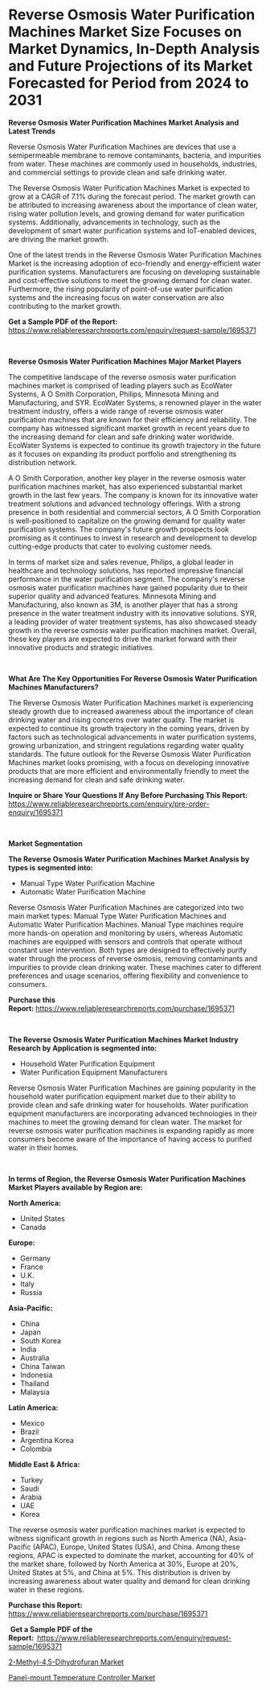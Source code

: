 <p><h1>Reverse Osmosis Water Purification Machines Market Size Focuses on Market Dynamics, In-Depth Analysis and Future Projections of its Market Forecasted for Period from 2024 to 2031</h1></p><p><strong>Reverse Osmosis Water Purification Machines Market Analysis and Latest Trends</strong></p>
<p><p>Reverse Osmosis Water Purification Machines are devices that use a semipermeable membrane to remove contaminants, bacteria, and impurities from water. These machines are commonly used in households, industries, and commercial settings to provide clean and safe drinking water.</p><p>The Reverse Osmosis Water Purification Machines Market is expected to grow at a CAGR of 7.1% during the forecast period. The market growth can be attributed to increasing awareness about the importance of clean water, rising water pollution levels, and growing demand for water purification systems. Additionally, advancements in technology, such as the development of smart water purification systems and IoT-enabled devices, are driving the market growth.</p><p>One of the latest trends in the Reverse Osmosis Water Purification Machines Market is the increasing adoption of eco-friendly and energy-efficient water purification systems. Manufacturers are focusing on developing sustainable and cost-effective solutions to meet the growing demand for clean water. Furthermore, the rising popularity of point-of-use water purification systems and the increasing focus on water conservation are also contributing to the market growth.</p></p>
<p><strong>Get a Sample PDF of the Report:&nbsp;</strong> <a href="https://www.reliableresearchreports.com/enquiry/request-sample/1695371">https://www.reliableresearchreports.com/enquiry/request-sample/1695371</a></p>
<p>&nbsp;</p>
<p><strong>Reverse Osmosis Water Purification Machines Major Market Players</strong></p>
<p><p>The competitive landscape of the reverse osmosis water purification machines market is comprised of leading players such as EcoWater Systems, A O Smith Corporation, Philips, Minnesota Mining and Manufacturing, and SYR. EcoWater Systems, a renowned player in the water treatment industry, offers a wide range of reverse osmosis water purification machines that are known for their efficiency and reliability. The company has witnessed significant market growth in recent years due to the increasing demand for clean and safe drinking water worldwide. EcoWater Systems is expected to continue its growth trajectory in the future as it focuses on expanding its product portfolio and strengthening its distribution network.</p><p>A O Smith Corporation, another key player in the reverse osmosis water purification machines market, has also experienced substantial market growth in the last few years. The company is known for its innovative water treatment solutions and advanced technology offerings. With a strong presence in both residential and commercial sectors, A O Smith Corporation is well-positioned to capitalize on the growing demand for quality water purification systems. The company's future growth prospects look promising as it continues to invest in research and development to develop cutting-edge products that cater to evolving customer needs.</p><p>In terms of market size and sales revenue, Philips, a global leader in healthcare and technology solutions, has reported impressive financial performance in the water purification segment. The company's reverse osmosis water purification machines have gained popularity due to their superior quality and advanced features. Minnesota Mining and Manufacturing, also known as 3M, is another player that has a strong presence in the water treatment industry with its innovative solutions. SYR, a leading provider of water treatment systems, has also showcased steady growth in the reverse osmosis water purification machines market. Overall, these key players are expected to drive the market forward with their innovative products and strategic initiatives.</p></p>
<p>&nbsp;</p>
<p><strong>What Are The Key Opportunities For Reverse Osmosis Water Purification Machines Manufacturers?</strong></p>
<p><p>The Reverse Osmosis Water Purification Machines market is experiencing steady growth due to increased awareness about the importance of clean drinking water and rising concerns over water quality. The market is expected to continue its growth trajectory in the coming years, driven by factors such as technological advancements in water purification systems, growing urbanization, and stringent regulations regarding water quality standards. The future outlook for the Reverse Osmosis Water Purification Machines market looks promising, with a focus on developing innovative products that are more efficient and environmentally friendly to meet the increasing demand for clean and safe drinking water.</p></p>
<p><strong>Inquire or Share Your Questions If Any Before Purchasing This Report:</strong> <a href="https://www.reliableresearchreports.com/enquiry/pre-order-enquiry/1695371">https://www.reliableresearchreports.com/enquiry/pre-order-enquiry/1695371</a></p>
<p>&nbsp;</p>
<p><strong>Market Segmentation</strong></p>
<p><strong>The Reverse Osmosis Water Purification Machines Market Analysis by types is segmented into:</strong></p>
<p><ul><li>Manual Type Water Purification Machine</li><li>Automatic Water Purification Machine</li></ul></p>
<p><p>Reverse Osmosis Water Purification Machines are categorized into two main market types: Manual Type Water Purification Machines and Automatic Water Purification Machines. Manual Type machines require more hands-on operation and monitoring by users, whereas Automatic machines are equipped with sensors and controls that operate without constant user intervention. Both types are designed to effectively purify water through the process of reverse osmosis, removing contaminants and impurities to provide clean drinking water. These machines cater to different preferences and usage scenarios, offering flexibility and convenience to consumers.</p></p>
<p><strong>Purchase this Report:&nbsp;</strong><a href="https://www.reliableresearchreports.com/purchase/1695371">https://www.reliableresearchreports.com/purchase/1695371</a></p>
<p>&nbsp;</p>
<p><strong>The Reverse Osmosis Water Purification Machines Market Industry Research by Application is segmented into:</strong></p>
<p><ul><li>Household Water Purification Equipment</li><li>Water Purification Equipment Manufacturers</li></ul></p>
<p><p>Reverse Osmosis Water Purification Machines are gaining popularity in the household water purification equipment market due to their ability to provide clean and safe drinking water for households. Water purification equipment manufacturers are incorporating advanced technologies in their machines to meet the growing demand for clean water. The market for reverse osmosis water purification machines is expanding rapidly as more consumers become aware of the importance of having access to purified water in their homes.</p></p>
<p>&nbsp;</p>
<p><strong>In terms of Region, the Reverse Osmosis Water Purification Machines Market Players available by Region are:</strong></p>
<p>
    <p> <strong> North America: </strong>
        <ul>
            <li>United States</li>
            <li>Canada</li>
        </ul>
        </p> 
    <p> <strong> Europe: </strong>
        <ul>
            <li>Germany</li>
            <li>France</li>
            <li>U.K.</li>
            <li>Italy</li>
            <li>Russia</li>
        </ul>
        </p> 
    <p> <strong> Asia-Pacific: </strong>
        <ul>
            <li>China</li>
            <li>Japan</li>
            <li>South Korea</li>
            <li>India</li>
            <li>Australia</li>
            <li>China Taiwan</li>
            <li>Indonesia</li>
            <li>Thailand</li>
            <li>Malaysia</li>
        </ul>
        </p> 
    <p> <strong> Latin America: </strong>
        <ul>
            <li>Mexico</li>
            <li>Brazil</li>
            <li>Argentina Korea</li>
            <li>Colombia</li>
        </ul>
        </p> 
    <p> <strong> Middle East & Africa: </strong>
        <ul>
            <li>Turkey</li>
            <li>Saudi</li>
            <li>Arabia</li>
            <li>UAE</li>
            <li>Korea</li>
        </ul>
    </p>
    </p>
<p><p>The reverse osmosis water purification machines market is expected to witness significant growth in regions such as North America (NA), Asia-Pacific (APAC), Europe, United States (USA), and China. Among these regions, APAC is expected to dominate the market, accounting for 40% of the market share, followed by North America at 30%, Europe at 20%, United States at 5%, and China at 5%. This distribution is driven by increasing awareness about water quality and demand for clean drinking water in these regions.</p></p>
<p><strong>Purchase this Report: </strong><a href="https://www.reliableresearchreports.com/purchase/1695371">https://www.reliableresearchreports.com/purchase/1695371</a></p>
<p>&nbsp;<strong>Get a Sample PDF of the Report:&nbsp;&nbsp;</strong><a href="https://www.reliableresearchreports.com/enquiry/request-sample/1695371">https://www.reliableresearchreports.com/enquiry/request-sample/1695371</a></p>
<p><strong></strong></p>
<p><p><a href="https://issuu.com/reportprime-2/docs/2-methyl-45-dihydrofuran-market-size-2030.pptx">2-Methyl-4,5-Dihydrofuran Market</a></p><p><a href="https://issuu.com/reportprime-2/docs/panel-mount-temperature-controller-market-size-203">Panel-mount Temperature Controller Market</a></p></p>